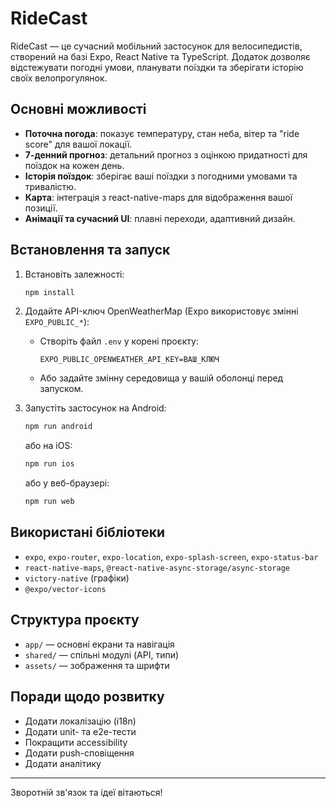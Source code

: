 # RideCast

RideCast — це сучасний мобільний застосунок для велосипедистів, створений на базі Expo, React Native та TypeScript. Додаток дозволяє відстежувати погодні умови, планувати поїздки та зберігати історію своїх велопрогулянок.

## Основні можливості

- **Поточна погода**: показує температуру, стан неба, вітер та "ride score" для вашої локації.
- **7-денний прогноз**: детальний прогноз з оцінкою придатності для поїздок на кожен день.
- **Історія поїздок**: зберігає ваші поїздки з погодними умовами та тривалістю.
- **Карта**: інтеграція з react-native-maps для відображення вашої позиції.
- **Анімації та сучасний UI**: плавні переходи, адаптивний дизайн.

## Встановлення та запуск

1. Встановіть залежності:

   ```bash
   npm install
   ```

2. Додайте API-ключ OpenWeatherMap (Expo використовує змінні `EXPO_PUBLIC_*`):

   - Створіть файл `.env` у корені проєкту:

     ```
     EXPO_PUBLIC_OPENWEATHER_API_KEY=ВАШ_КЛЮЧ
     ```

   - Або задайте змінну середовища у вашій оболонці перед запуском.

3. Запустіть застосунок на Android:

   ```bash
   npm run android
   ```

   або на iOS:

   ```bash
   npm run ios
   ```

   або у веб-браузері:

   ```bash
   npm run web
   ```

## Використані бібліотеки

- `expo`, `expo-router`, `expo-location`, `expo-splash-screen`, `expo-status-bar`
- `react-native-maps`, `@react-native-async-storage/async-storage`
- `victory-native` (графіки)
- `@expo/vector-icons`

## Структура проєкту

- `app/` — основні екрани та навігація
- `shared/` — спільні модулі (API, типи)
- `assets/` — зображення та шрифти

## Поради щодо розвитку

- Додати локалізацію (i18n)
- Додати unit- та e2e-тести
- Покращити accessibility
- Додати push-сповіщення
- Додати аналітику

---

Зворотній зв'язок та ідеї вітаються!
